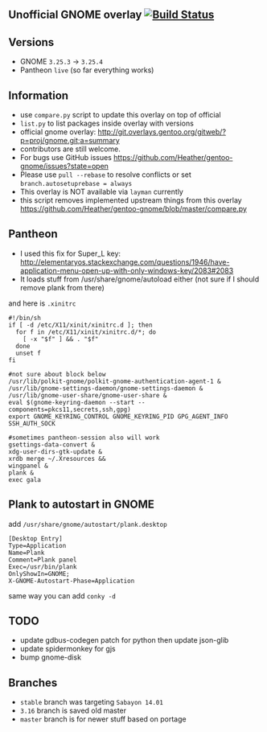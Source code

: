 Unofficial GNOME overlay [![Build Status](https://travis-ci.org/Heather/gentoo-gnome.png?branch=master)](https://travis-ci.org/Heather/gentoo-gnome)
------------------------

Versions
--------

 - GNOME `3.25.3` -> `3.25.4`
 - Pantheon `live` (so far everything works)

Information
-----------

 - use `compare.py` script to update this overlay on top of official
 - `list.py` to list packages inside overlay with versions
 - official gnome overlay: http://git.overlays.gentoo.org/gitweb/?p=proj/gnome.git;a=summary
 - contributors are still welcome.
 - For bugs use GitHub issues https://github.com/Heather/gentoo-gnome/issues?state=open
 - Please use `pull --rebase` to resolve conflicts or set `branch.autosetuprebase = always`
 - This overlay is NOT available via `layman` currently
 - this script removes implemented upstream things from this overlay https://github.com/Heather/gentoo-gnome/blob/master/compare.py

Pantheon
--------

 - I used this fix for Super_L key: http://elementaryos.stackexchange.com/questions/1946/have-application-menu-open-up-with-only-windows-key/2083#2083
 - It loads stuff from /usr/share/gnome/autoload either (not sure if I should remove plank from there)

and here is `.xinitrc`

``` shell
#!/bin/sh
if [ -d /etc/X11/xinit/xinitrc.d ]; then
  for f in /etc/X11/xinit/xinitrc.d/*; do
    [ -x "$f" ] && . "$f"
  done
  unset f
fi

#not sure about block below
/usr/lib/polkit-gnome/polkit-gnome-authentication-agent-1 &
/usr/lib/gnome-settings-daemon/gnome-settings-daemon &
/usr/lib/gnome-user-share/gnome-user-share &
eval $(gnome-keyring-daemon --start --components=pkcs11,secrets,ssh,gpg)
export GNOME_KEYRING_CONTROL GNOME_KEYRING_PID GPG_AGENT_INFO SSH_AUTH_SOCK

#sometimes pantheon-session also will work
gsettings-data-convert &
xdg-user-dirs-gtk-update &
xrdb merge ~/.Xresources &&
wingpanel &
plank &
exec gala
```

Plank to autostart in GNOME
---------------------------

add `/usr/share/gnome/autostart/plank.desktop`
```
[Desktop Entry]
Type=Application
Name=Plank
Comment=Plank panel
Exec=/usr/bin/plank
OnlyShowIn=GNOME;
X-GNOME-Autostart-Phase=Application
```

same way you can add `conky -d`

TODO
----

 - update gdbus-codegen patch for python then update json-glib
 - update spidermonkey for gjs
 - bump gnome-disk

Branches
--------

 - `stable` branch was targeting `Sabayon 14.01`
 - `3.16` branch is saved old master
 - `master` branch is for newer stuff based on portage
